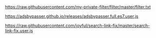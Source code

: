 https://raw.githubusercontent.com/my-private-filter/filter/master/filter.txt

https://adsbypasser.github.io/releases/adsbypasser.full.es7.user.js

https://raw.githubusercontent.com/joyfuI/search-link-fix/master/search-link-fix.user.js
